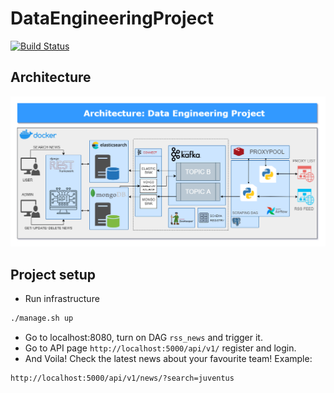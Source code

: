 # DataEngineeringProject
[![Build Status](https://travis-ci.org/damklis/DataEngineeringProject.svg?branch=master)](https://travis-ci.org//damklis/DataEngineeringProject)

## Architecture


![MVP Architecture](./images/architecture_diagram.png)

## Project setup

- Run infrastructure

```sh
./manage.sh up
```

- Go to localhost:8080, turn on DAG `rss_news` and trigger it.
- Go to API page `http://localhost:5000/api/v1/` register and login.
- And Voila! Check the latest news about your favourite team!
Example:

```
http://localhost:5000/api/v1/news/?search=juventus
```